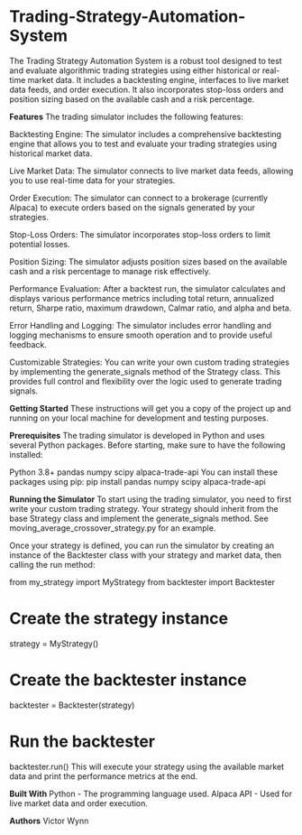 # Trading-Strategy-Automation-System
The Trading Strategy Automation System is a robust tool designed to test and evaluate algorithmic trading strategies using either historical or real-time market data. It includes a backtesting engine, interfaces to live market data feeds, and order execution. It also incorporates stop-loss orders and position sizing based on the available cash and a risk percentage.



**Features**
The trading simulator includes the following features:

Backtesting Engine: The simulator includes a comprehensive backtesting engine that allows you to test and evaluate your trading strategies using historical market data.

Live Market Data: The simulator connects to live market data feeds, allowing you to use real-time data for your strategies.

Order Execution: The simulator can connect to a brokerage (currently Alpaca) to execute orders based on the signals generated by your strategies.

Stop-Loss Orders: The simulator incorporates stop-loss orders to limit potential losses.

Position Sizing: The simulator adjusts position sizes based on the available cash and a risk percentage to manage risk effectively.

Performance Evaluation: After a backtest run, the simulator calculates and displays various performance metrics including total return, annualized return, Sharpe ratio, maximum drawdown, Calmar ratio, and alpha and beta.

Error Handling and Logging: The simulator includes error handling and logging mechanisms to ensure smooth operation and to provide useful feedback.

Customizable Strategies: You can write your own custom trading strategies by implementing the generate_signals method of the Strategy class. This provides full control and flexibility over the logic used to generate trading signals.


**Getting Started**
These instructions will get you a copy of the project up and running on your local machine for development and testing purposes.

**Prerequisites**
The trading simulator is developed in Python and uses several Python packages. Before starting, make sure to have the following installed:

Python 3.8+
pandas
numpy
scipy
alpaca-trade-api
You can install these packages using pip:
pip install pandas numpy scipy alpaca-trade-api

**Running the Simulator**
To start using the trading simulator, you need to first write your custom trading strategy. Your strategy should inherit from the base Strategy class and implement the generate_signals method. See moving_average_crossover_strategy.py for an example.

Once your strategy is defined, you can run the simulator by creating an instance of the Backtester class with your strategy and market data, then calling the run method:

from my_strategy import MyStrategy
from backtester import Backtester

# Create the strategy instance
strategy = MyStrategy()

# Create the backtester instance
backtester = Backtester(strategy)

# Run the backtester
backtester.run()
This will execute your strategy using the available market data and print the performance metrics at the end.

**Built With**
Python - The programming language used.
Alpaca API - Used for live market data and order execution.


**Authors**
Victor Wynn
